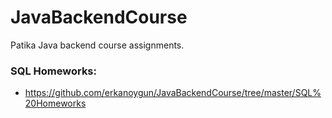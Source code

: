 # JavaBackendCourse
Patika Java backend course assignments.

### SQL Homeworks:

- https://github.com/erkanoygun/JavaBackendCourse/tree/master/SQL%20Homeworks



